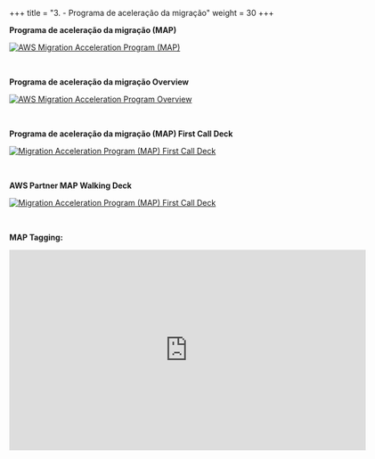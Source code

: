 +++ 
title = "3. - Programa de aceleração da migração" 
weight = 30
+++

**Programa de aceleração da migração (MAP)**

<a target="_blank" href="https://aws.amazon.com/migration-acceleration-program/"><img src="../../images/map.png" alt="AWS Migration Acceleration Program (MAP)"/></a>

<br>

**Programa de aceleração da migração Overview**

<a target="_blank" href="https://partnercentral.awspartner.com/apex/Resources?sfdc.tabName=01r8a000001A846&Id=0698a00000FIgBmAAL"><img src="../../images/map-overview.png" alt="AWS Migration Acceleration Program Overview"/></a>

<br>

**Programa de aceleração da migração (MAP) First Call Deck**

<a target="_blank" href="https://partnercentral.awspartner.com/apex/Resources?sfdc.tabName=01r8a000001A846&Id=0698a00000CY8WWAA1"><img src="../../images/map-first-call-deck.png" alt="Migration Acceleration Program (MAP) First Call Deck"/></a>

<br>

**AWS Partner MAP Walking Deck**

<a target="_blank" href=" https://partnercentral.awspartner.com/apex/Resources?sfdc.tabName=01r8a000001A846&Id=0698a00000DhfjQAAR"><img src="../../images/mig-programs.png" alt="Migration Acceleration Program (MAP) First Call Deck"/></a>

<br>

**MAP Tagging:**

<iframe title="vimeo-player" src="https://player.vimeo.com/video/783696642?h=220015d3fd" width="640" height="360" frameborder="0"    allowfullscreen></iframe>